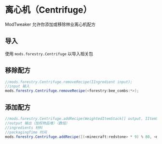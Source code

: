 # 离心机（Centrifuge）

ModTweaker 允许你添加或移除林业离心机配方

## 导入
使用 `mods.forestry.Centrifuge` 以导入相关包

## 移除配方

```JAVA
//mods.forestry.Centrifuge.removeRecipe(IIngredient input);
//input 输入
mods.forestry.Centrifuge.removeRecipe(<forestry:bee_combs:*>);

```


## 添加配方

```JAVA
//mods.forestry.Centrifuge.addRecipe(WeightedItemStack[] output, IItemStack ingredients, int packagingTime);
//output 输出（加权物品堆）（数组）
//ingredients 材料
//packagingTime 时间
mods.forestry.Centrifuge.addRecipe([(<minecraft:redstone> * 9) % 80, <minecraft:gold_ingot> % 12], <minecraft:redstone_block>, 100);
```

